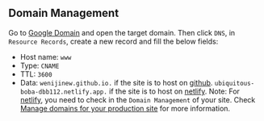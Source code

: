 ## Domain Management

Go to [Google Domain](https://domains.google.com) and open the target domain. Then click `DNS`, in `Resource Records`, create a new record and fill the below fields:

- Host name: `www`
- Type: `CNAME`
- TTL: `3600`
- Data: `wenijinew.github.io.` if the site is to host on [github](https://pages.github.com/). `ubiquitous-boba-dbb112.netlify.app.` if the site is to host on [netlify](https://app.netlify.com/). Note: For [netlify](https://app.netlify.com/), you need to check in the `Domain Management` of your site. Check [Manage domains for your production site](https://docs.netlify.com/domains-https/custom-domains/multiple-domains/#manage-domains-for-your-production-site) for more information.
